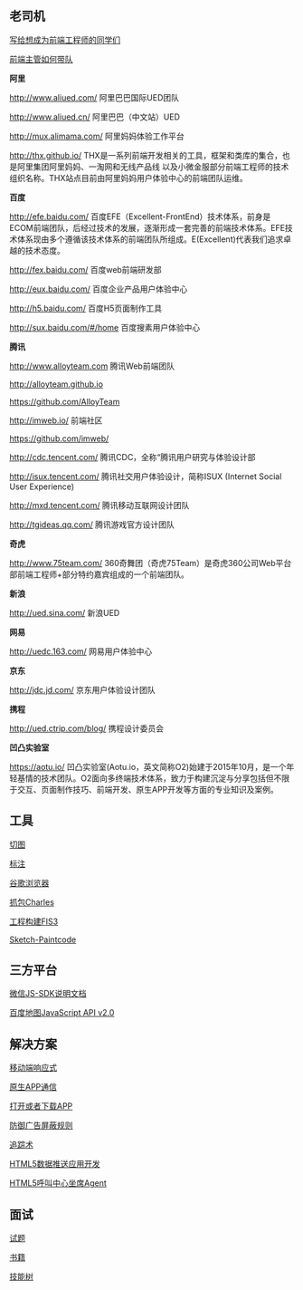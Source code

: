 老司机
-------

[写给想成为前端工程师的同学们](other/Old-Driver-Said-0.md)

[前端主管如何带队](other/Old-Driver-Said-1.md)

**阿里**

http://www.aliued.com/ 阿里巴巴国际UED团队

http://www.aliued.cn/  阿里巴巴（中文站）UED

http://mux.alimama.com/  阿里妈妈体验工作平台

http://thx.github.io/ THX是一系列前端开发相关的工具，框架和类库的集合，也是阿里集团阿里妈妈、一淘网和无线产品线 以及小微金服部分前端工程师的技术组织名称。THX站点目前由阿里妈妈用户体验中心的前端团队运维。 


**百度**

http://efe.baidu.com/ 百度EFE（Excellent-FrontEnd）技术体系，前身是ECOM前端团队，后经过技术的发展，逐渐形成一套完善的前端技术体系。EFE技术体系现由多个遵循该技术体系的前端团队所组成。E(Excellent)代表我们追求卓越的技术态度。

http://fex.baidu.com/ 百度web前端研发部

http://eux.baidu.com/ 百度企业产品用户体验中心

http://h5.baidu.com/ 百度H5页面制作工具

http://sux.baidu.com/#/home 百度搜素用户体验中心

**腾讯**

http://www.alloyteam.com 腾讯Web前端团队

http://alloyteam.github.io

https://github.com/AlloyTeam

http://imweb.io/ 前端社区

https://github.com/imweb/

http://cdc.tencent.com/ 腾讯CDC，全称“腾讯用户研究与体验设计部

http://isux.tencent.com/ 腾讯社交用户体验设计，简称ISUX (Internet Social User Experience)

http://mxd.tencent.com/ 腾讯移动互联网设计团队

http://tgideas.qq.com/  腾讯游戏官方设计团队


**奇虎**

http://www.75team.com/ 360奇舞团（奇虎75Team）是奇虎360公司Web平台部前端工程师+部分特约嘉宾组成的一个前端团队。 

**新浪**

http://ued.sina.com/ 新浪UED

**网易**

http://uedc.163.com/ 网易用户体验中心

**京东**

http://jdc.jd.com/ 京东用户体验设计团队

**携程**

http://ued.ctrip.com/blog/ 携程设计委员会

**凹凸实验室**

https://aotu.io/ 凹凸实验室(Aotu.io，英文简称O2)始建于2015年10月，是一个年轻基情的技术团队。O2面向多终端技术体系，致力于构建沉淀与分享包括但不限于交互、页面制作技巧、前端开发、原生APP开发等方面的专业知识及案例。

工具
-------

[切图](http://www.cutterman.cn/cutterman)

[标注](http://www.cutterman.cn/parker)

[谷歌浏览器](other/Chrome.md)

[抓包Charles](other/Charles.md)

[工程构建FIS3](other/Fis3.md)

[Sketch-Paintcode](https://www.paintcodeapp.com/)

三方平台
--------

[微信JS-SDK说明文档](other/Wechat.md)

[百度地图JavaScript API v2.0](other/BaiduMap.md)

解决方案
--------

[移动端响应式](other/MobileTerminalScreenAdaptation.md)

[原生APP通信](other/Webview-Javascript-Bridge.md)

[打开或者下载APP](other/DownloadOrOpenApp.md)

[防御广告屏蔽规则]()

[追踪术](other/)

[HTML5数据推送应用开发](other/Data-Push-Apps-with-HTML5-SSE.md)

[HTML5呼叫中心坐席Agent](other/CTI-Agent-HTML5.md)

面试
-----

[试题](interview/InterviewQuestion.md)

[书籍](interview/Book.md)

[技能树](interview/SkillTree.md)
